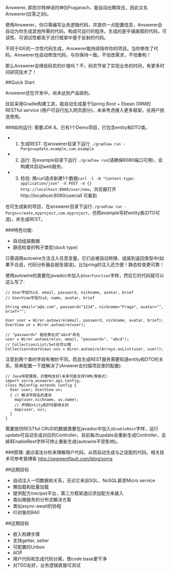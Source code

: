 Answerer, 即凯尔特神话的神剑Fragarach，能自动出鞘攻击，因此又名Answerer(应答之剑)。

使用Answerer，你只需编写业务逻辑代码，并提供一点配置信息，Answerer会自动为你生成其他所需的代码，构成可运行的程序。生成的是平铺直叙的代码，可读性、可调试性都高于流行框架中基于反射的代码。

不同于IDE的一次性代码生成，Answerer能持续陪伴你的项目。当你修改了代码，Answerer也自动修改代码，与你保持一致。不怕改需求，不怕重构！

那么Answerer会降低码农的价值吗？不，码农节省了实现业务的时间，有更多时间研究技术了！

##Quick Start

Answerer还在开发中，尚未达到产品级别。

目前采用Gradle构建工具，能自动生成基于Spring Boot + Ebean ORM的RESTful service (用户可自行加入网页部分)。未来考虑接入更多框架，任用户挑选使用。

###如何运行:
需要JDK 8。已有1个Demo项目，已包含entity和DTO类。

- 1. 生成REST: 在answerer目录下运行 `./gradlew run -Pargs=update,example,com.example`
- 2. 运行: 在example目录下运行 `./gradlew run`(请确保8080端口可用)，会构建并启动web服务。
- 3. 检验: 用curl请求新建1个数据`curl -l -H "Content-type: application/json" -X POST -d {} http://localhost:8080/user/new`，浏览器打开http://localhost:8080/user/all 可看到

也可生成新的项目，在answerer目录下运行`./gradlew run -Pargs=create,myproject,com.myproject`，仿照example写好entity类(DTO可选)，并生成REST。

###特色功能:
- 自动组装数据
- 静态检查的鸭子类型(duck type)

只需调用autowire方法注入任意变量，它们会被自动转换、组装到返回类型中(如果不合适，代码分析器会报告错误)。比Spring的注入还方便！静态检查更可靠！

使用autowire的类要在javadoc中加入`$UserFunction`字样，然后它的代码就可以这么写了:

```
// User字段为id, email, password, nickname, avatar, brief
// UserView字段为id, name, avatar, brief

String email="a@a.com", password="1234", nickname="Fraga", avatar="", brief="";

User user = Wirer.autowire(email, password, nickname, avatar, brief);
UserView uv = Wirer.autowire(user);

// "password=" 能给表达式"abcd"命名
user = Wirer.autowire(uv, email, "password=", "abcd");
// Collection/List/Set也可以哦
Collection<UserView> uvs = Wirer.autowire(Arrays.asList(user, user));
```
注意到两个类的字段有微妙不同，而且生成REST服务需要知道entity和DTO的关系，简单配置一下就解决了(Anwerer会扫描项目里的配置):

```
// Java写配置类，对重构友好(未来可能支持YAML等格式)
import sorra.answerer.api.Config;
class MyConfig extends Config {
  User user; UserView uv;
  { // 解决字段名的差异
    map(user.nickname, uv.name);
    // 声明Entity和DTO是相关的
    map(user, uv);
  }
}
```

需要提供RESTful CRUD的数据类要在javadoc中加入`$EnableRest`字样，运行update可自动生成对应的Controller。目前每次update会重新生成Controller，去掉$EnableRest字样可停止重新生成(autowire不受影响)。

###原理:
通过语法分析来理解用户代码，从而自动生成与之适配的代码。相关技术可参考我博客 http://segmentfault.com/blog/sorra

##远期目标

- 自动注入一切数据和关系，无论它来自SQL、NoSQL甚至Micro service
- 懒加载和批量加载
- 提供配方(recipe)平台，第三方框架通过添加配方来接入
- 类似微服务的分布式解决方案
- 类似async-await的协程
- IO对象的RAII

##近期目标
- 嵌入构建步骤
- 支持getter, setter
- 可配置的Unbox
- AOP
- 用户代码和生成代码分离，使code base更干净
- 对TDD友好，业务逻辑直接可测试